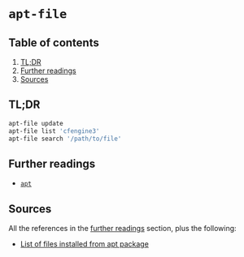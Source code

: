 # `apt-file`

## Table of contents <!-- omit in toc -->

1. [TL;DR](#tldr)
1. [Further readings](#further-readings)
1. [Sources](#sources)

## TL;DR

```sh
apt-file update
apt-file list 'cfengine3'
apt-file search '/path/to/file'
```

## Further readings

- [`apt`][apt]

## Sources

All the references in the [further readings] section, plus the following:

- [List of files installed from apt package]

<!-- project's references -->
<!-- in-article references -->
[further readings]: #further-readings

<!-- internal references -->
[apt]: apt.md

<!-- external references -->
[list of files installed from apt package]: https://serverfault.com/questions/96964/list-of-files-installed-from-apt-package#96965
